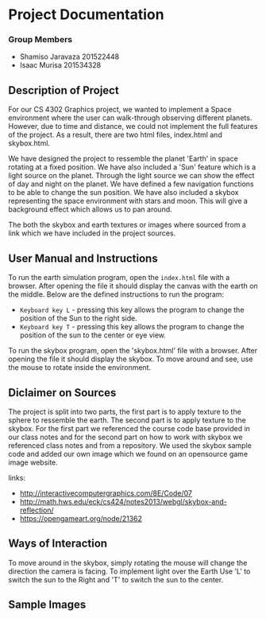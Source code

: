 # Project Documentation

### Group Members
- Shamiso  Jaravaza 201522448
- Isaac Murisa 201534328

##  Description of Project

For our CS 4302 Graphics project, we wanted to implement a Space environment where the user can walk-through observing different planets. However, due to time and distance, we could not implement the full features of the project. As a result, there are two html files, index.html and skybox.html. 

We have designed the project to ressemble the planet 'Earth' in space rotating at a fixed position. We have also included a 'Sun' feature which is a light source on the planet. Through the light source we can show the effect of day and night on the planet. We have defined a few navigation functions to be able to change the sun position. We have also included a skybox representing the space environment with stars and moon. This will give a background effect which allows us to pan around. 

The both the skybox and earth textures or images where sourced from a link which we have included in the project sources.

## User Manual and Instructions
To run the earth simulation program, open the `index.html` file with a browser. After opening the file it should display the canvas with the earth on the middle. Below are the defined instructions to run the program:

- `Keyboard key L` - pressing this key allows the program to change the position of the Sun to the right side.
- `Keyboard key T` - pressing this key allows the program to change the position of the sun to the center or eye view.

To run the skybox program, open the 'skybox.html' file with a browser. After opening the file it should display the skybox. To move around and see, use the mouse to rotate inside the environment.

## Diclaimer on Sources
The project is split into two parts, the first part is to apply texture to the sphere to ressemble the earth. The second part is to apply texture to the skybox. For the first part we referenced the course code base provided in our class notes and for the second part on how to work with skybox we referenced class notes and from a repository. We used the skybox sample code and added our own image which we found on an opensource game image website.

links:
- http://interactivecomputergraphics.com/8E/Code/07
- http://math.hws.edu/eck/cs424/notes2013/webgl/skybox-and-reflection/
- https://opengameart.org/node/21362

## Ways of Interaction
To move around in the skybox, simply rotating the mouse will change the direction the camera is facing.
To implement light over the Earth Use 'L' to switch the sun to the Right and 'T' to switch the sun to the center.

## Sample Images
